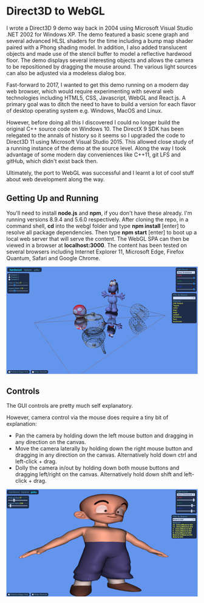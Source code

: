 # Direct3D to WebGL
I wrote a Direct3D 9 demo way back in 2004 using Microsoft Visual Studio .NET 2002 for Windows XP. The demo featured a basic scene graph and several advanced HLSL shaders for the time including a bump map shader paired with a Phong shading model. In addition, I also added translucent objects and made use of the stencil buffer to model a reflective hardwood floor. The demo displays several interesting objects and allows the camera to be repositioned by dragging the mouse around. The various light sources can also be adjusted via a modeless dialog box.

Fast-forward to 2017, I wanted to get this demo running on a modern day web browser, which would require experimenting with several web technologies including HTML5, CSS, Javascript, WebGL and React.js. A primary goal was to ditch the need to have to build a version for each flavor of desktop operating system e.g. Windows, MacOS and Linux.

However, before doing all this I discovered I could no longer build the original C++ source code on Windows 10. The DirectX 9 SDK has been relegated to the annals of history so it seems so I upgraded the code to Direct3D 11 using Microsoft Visual Studio 2015. This allowed close study of a running instance of the demo at the source level. Along the way I took advantage of some modern day conveniences like C++11, git LFS and gitHub, which didn't exist back then.

Ultimately, the port to WebGL was successful and I learnt a lot of cool stuff about web development along the way.

## Getting Up and Running

You'll need to install **node.js** and **npm**, if you don't have these already. I'm running versions 8.9.4 and 5.6.0 respectively. After cloning the repo, in a command shell, **cd** into the webgl folder and type **npm install** [enter] to resolve all package dependencies. Then type **npm start** [enter] to boot up a local web server that will serve the content. The WebGL SPA can then be viewed in a browser at **localhost:3000**. The content has been tested on several browsers including Internet Explorer 11, Microsoft Edge, Firefox Quantum, Safari and Google Chrome.

![hardwood screenshot](./screenshots/hardwood.png)

## Controls

The GUI controls are pretty much self explanatory.

However, camera control via the mouse does require a tiny bit of explanation:

* Pan the camera by holding down the left mouse button and dragging in any direction on the canvas.
* Move the camera laterally by holding down the right mouse button and dragging in any direction on the canvas. Alternatively hold down ctrl and left-click + drag. 
* Dolly the camera in/out by holding down both mouse buttons and dragging left/right on the canvas. Alternatively hold down shift and left-click + drag.

![goku screenshot](./screenshots/goku.png)
